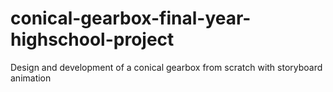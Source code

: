 # conical-gearbox-final-year-highschool-project
Design and development of a conical gearbox from scratch with storyboard animation
